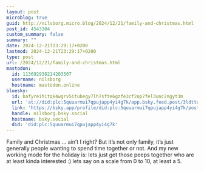 ```yaml
---
layout: post
microblog: true
guid: http://nilsborg.micro.blog/2024/12/21/family-and-christmas.html
post_id: 4543304
custom_summary: false
summary: ""
date: 2024-12-21T23:29:17+0200
lastmod: 2024-12-21T23:29:17+0200
type: post
url: /2024/12/21/family-and-christmas.html
mastodon:
  id: 113692938214203507
  username: nilsborg
  hostname: mastodon.online
bluesky:
  id: bafyreihitqk4wgrv5itubegy7lh7sfte6gzfe3cf2op7fel3unc2ngyt3m
  url: 'at://did:plc:5quuarmui7qpujapp4yi4g7k/app.bsky.feed.post/3ldttujns462e'
  link: 'https://bsky.app/profile/did:plc:5quuarmui7qpujapp4yi4g7k/post/3ldttujns462e'
  handle: nilsborg.bsky.social
  hostname: bsky.social
  did: 'did:plc:5quuarmui7qpujapp4yi4g7k'
---
```

Family and Christmas … ain’t I right? But it’s not only family, it’s just generally people wanting to spend time together or not. And my new working mode for the holiday is: lets just get those peeps together who are at least kinda interested :) lets say on a scale from 0 to 10, at least a 5. 
